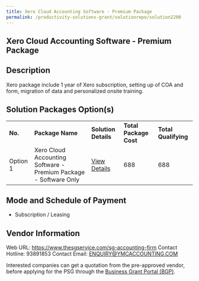 ```yaml
---
title: Xero Cloud Accounting Software - Premium Package
permalink: /productivity-solutions-grant/solutionrepo/solution2200
---
```


## Xero Cloud Accounting Software - Premium Package

## Description

Xero package include 1 year of Xero subscription, setting up of COA and form, migration of data and personalized onsite training.

## Solution Packages Option(s)

<table>
<tr>
<td><b>No.</b></td>
<td><b>Package Name</b></td>
<td><b>Solution Details</b></td>
<td><b>Total Package Cost</b></td>
<td><b>Total Qualifying</b></td>
</tr>
<tr>
<td>Option 1</td>
<td>Xero Cloud Accounting Software - Premium Package - Software Only</td>
<td><a href='https://www.gobusiness.gov.sg/images/psg/Desensitised_YMC_Annex_3_CR_wef_20_Jan_2022_Part_1.pdf'>View Details</a></td>
<td>688</td>
<td>688</td>
</tr>
</table>

## Mode and Schedule of Payment

 - Subscription / Leasing

## Vendor Information

 Web URL: https://www.thesgservice.com/sg-accounting-firm 
Contact Hotline: 93891853 
Contact Email: ENQUIRY@YMCACCOUNTING.COM 


Interested companies can get a quotation from the pre-approved vendor, before applying for the PSG through the <a href='https://www.businessgrants.gov.sg/'>Business Grant Portal (BGP)</a>.
<script src="/jquery/resize-tables.js"></script>

